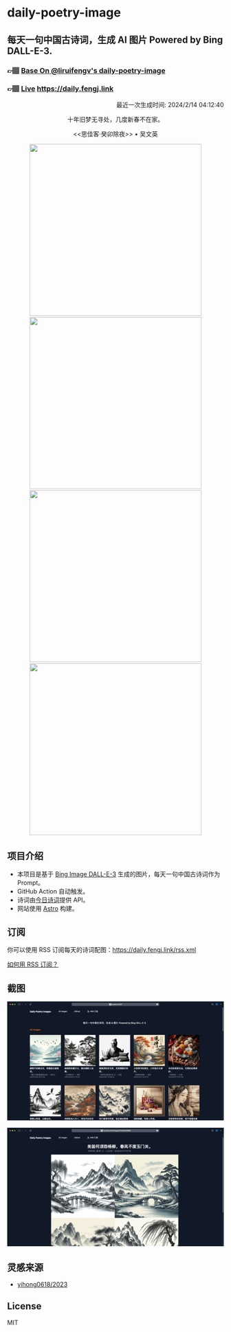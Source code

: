 
# daily-poetry-image

## 每天一句中国古诗词，生成 AI 图片 Powered by Bing DALL-E-3.

### 👉🏽 [Base On @liruifengv's daily-poetry-image](https://github.com/liruifengv/daily-poetry-image)

### 👉🏽 [Live](https://daily.fengj.link) https://daily.fengj.link

<p align="right">
  最近一次生成时间: 2024/2/14 04:12:40
</p>
<p align="center">
十年旧梦无寻处，几度新春不在家。
</p>
<p align="center">
<<思佳客·癸卯除夜>> • 吴文英
</p>
<p align="center">
<img src="https://tse1.mm.bing.net/th/id/OIG2.k7z_PvGhN2GR4wtjtY4b" height="400" width="400" />
<img src="https://tse1.mm.bing.net/th/id/OIG2.mhWWnvy2ntd2HT7ab8ep" height="400" width="400" />
<img src="https://tse3.mm.bing.net/th/id/OIG2.ppUeHME0HhlkeibAjQii" height="400" width="400" />
<img src="https://tse1.mm.bing.net/th/id/OIG2.6mMsWHFOIqXxgIevD3Wk" height="400" width="400" />
</p>

## 项目介绍

-   本项目是基于 [Bing Image DALL-E-3](https://www.bing.com/images/create) 生成的图片，每天一句中国古诗词作为 Prompt。
-   GitHub Action 自动触发。
-   诗词由[今日诗词](https://www.jinrishici.com/)提供 API。
-   网站使用 [Astro](https://astro.build) 构建。

## 订阅

你可以使用 RSS 订阅每天的诗词配图：https://daily.fengj.link/rss.xml

[如何用 RSS 订阅？](https://zhuanlan.zhihu.com/p/55026716)

## 截图

![图片列表](./screenshots/Snipaste_2023-12-28_21-00-26.png)

![图片详情](./screenshots/Snipaste_2023-12-28_21-00-53.png)

## 灵感来源

-   [yihong0618/2023](https://github.com/yihong0618/2023)

## License

MIT

